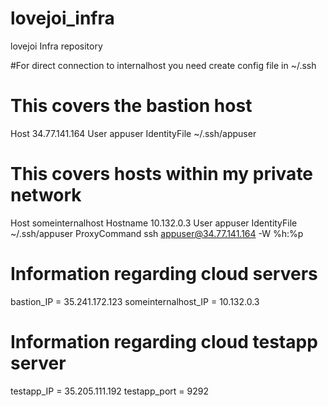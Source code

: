 # lovejoi_infra
lovejoi Infra repository

#For direct connection to internalhost you need create config file in ~/.ssh
# This covers the bastion host
Host 34.77.141.164
    User appuser
    IdentityFile ~/.ssh/appuser

# This covers hosts within my private network
Host someinternalhost
    Hostname 10.132.0.3
    User appuser
    IdentityFile ~/.ssh/appuser
    ProxyCommand ssh appuser@34.77.141.164 -W %h:%p

# Information regarding  cloud servers

bastion_IP = 35.241.172.123
someinternalhost_IP = 10.132.0.3

# Information regarding cloud testapp server

testapp_IP   = 35.205.111.192 
testapp_port = 9292
